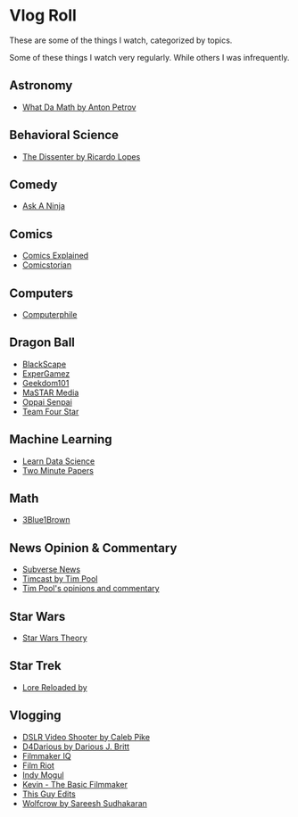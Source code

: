 # Vlog Roll

These are some of the things I watch, categorized by topics.

Some of these things I watch very regularly.
While others I was infrequently.

## Astronomy
* [What Da Math by Anton Petrov](https://www.youtube.com/whatdamath)

## Behavioral Science
* [The Dissenter by Ricardo Lopes](https://www.youtube.com/channel/UCTUcatGD6xu4tAcxG-1D4Bg)

## Comedy
* [Ask A Ninja](http://youtube.com/askaninja)

## Comics
* [Comics Explained](https://www.youtube.com/comicsexplained)
* [Comicstorian](https://www.youtube.com/comicstorian)

## Computers
* [Computerphile](https://www.youtube.com/user/computerphile)

## Dragon Ball
* [BlackScape](https://www.youtube.com/channel/UCdYBVZV5eDmQjJmNcGdQJuQ)
* [ExperGamez](https://www.youtube.com/expergamez)
* [Geekdom101](https://www.youtube.com/channel/UCgIqhB8oD5SZ0yUSp71VCOQ)
* [MaSTAR Media](https://www.youtube.com/channel/UCObfIFcPxDOsyNXTG3ISyBg)
* [Oppai Senpai](https://www.youtube.com/user/AnimeLiveReactions)
* [Team Four Star](https://www.youtube.com/TeamFourStar)

## Machine Learning
* [Learn Data Science](https://www.youtube.com/channel/UCJhW_16uxALr0X4olEW2p5A)
* [Two Minute Papers](https://www.youtube.com/channel/UCbfYPyITQ-7l4upoX8nvctg)

## Math
* [3Blue1Brown](https://www.youtube.com/3blue1brown)

## News Opinion & Commentary
* [Subverse News](https://www.youtube.com/subversenews)
* [Timcast by Tim Pool](https://www.youtube.com/timcast)
* [Tim Pool's opinions and commentary](https://www.youtube.com/timcastnews)

## Star Wars
* [Star Wars Theory](https://www.youtube.com/starwarstheory)

## Star Trek
* [Lore Reloaded by ](https://www.youtube.com/lorereloaded)

## Vlogging
* [DSLR Video Shooter by Caleb Pike](https://www.youtube.com/DSLRVideoShooter)
* [D4Darious by Darious J. Britt](https://www.youtube.com/d4darious)
* [Filmmaker IQ](https://www.youtube.com/filmmakeriq)
* [Film Riot](https://www.youtube.com/filmriot)
* [Indy Mogul](https://www.youtube.com/indymogul)
* [Kevin - The Basic Filmmaker](https://www.youtube.com/TheBasicFilmmaker)
* [This Guy Edits](https://www.youtube.com/thisguyedits)
* [Wolfcrow by Sareesh Sudhakaran](https://www.youtube.com/wolfcrow)
